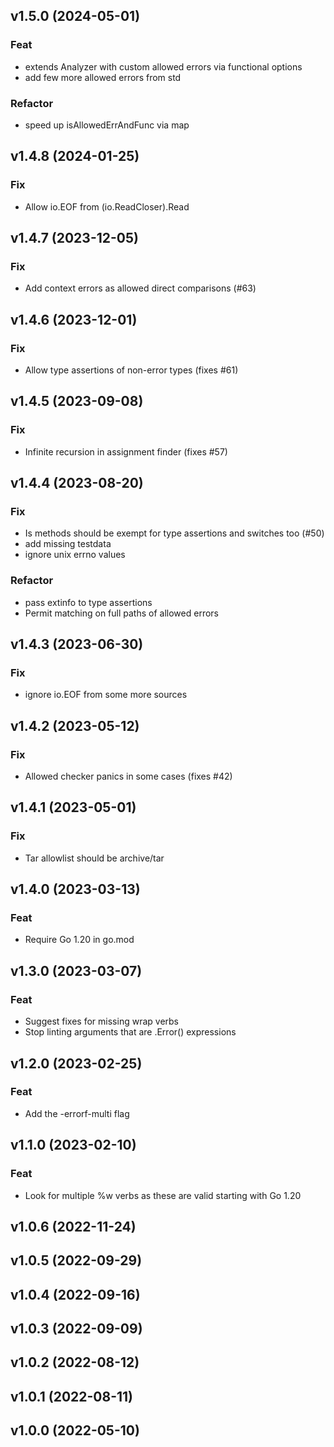## v1.5.0 (2024-05-01)

### Feat

- extends Analyzer with custom allowed errors via functional options
- add few more allowed errors from std

### Refactor

- speed up isAllowedErrAndFunc via map

## v1.4.8 (2024-01-25)

### Fix

- Allow io.EOF from (io.ReadCloser).Read

## v1.4.7 (2023-12-05)

### Fix

- Add context errors as allowed direct comparisons (#63)

## v1.4.6 (2023-12-01)

### Fix

- Allow type assertions of non-error types (fixes #61)

## v1.4.5 (2023-09-08)

### Fix

- Infinite recursion in assignment finder (fixes #57)

## v1.4.4 (2023-08-20)

### Fix

- Is methods should be exempt for type assertions and switches too (#50)
- add missing testdata
- ignore unix errno values

### Refactor

- pass extinfo to type assertions
- Permit matching on full paths of allowed errors

## v1.4.3 (2023-06-30)

### Fix

- ignore io.EOF from some more sources

## v1.4.2 (2023-05-12)

### Fix

- Allowed checker panics in some cases (fixes #42)

## v1.4.1 (2023-05-01)

### Fix

- Tar allowlist should be archive/tar

## v1.4.0 (2023-03-13)

### Feat

- Require Go 1.20 in go.mod

## v1.3.0 (2023-03-07)

### Feat

- Suggest fixes for missing wrap verbs
- Stop linting arguments that are .Error() expressions

## v1.2.0 (2023-02-25)

### Feat

- Add the -errorf-multi flag

## v1.1.0 (2023-02-10)

### Feat

- Look for multiple %w verbs as these are valid starting with Go 1.20

## v1.0.6 (2022-11-24)

## v1.0.5 (2022-09-29)

## v1.0.4 (2022-09-16)

## v1.0.3 (2022-09-09)

## v1.0.2 (2022-08-12)

## v1.0.1 (2022-08-11)

## v1.0.0 (2022-05-10)
